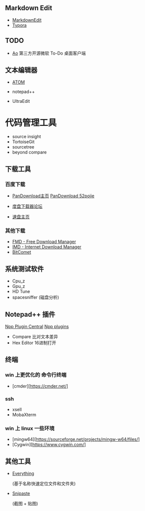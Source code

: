 
## Markdown Edit
* [MarkdownEdit](http://markdownedit.com/)
* [Typora](https://typora.io/)



## TODO

* [Ao](https://klaussinani.github.io/ao/)
  第三方开源微软 To-Do 桌面客户端




## 文本编辑器
* [ATOM](https://atom.io)

* notepad++

* UltraEdit



# 代码管理工具

* source insight
* TortoiseGit
* sourcetree
* beyond compare



## 下载工具

### 百度下载

* [PanDownload主页](https://pandownload.com/)
  [PanDownload 52pojie](https://www.52pojie.cn/thread-644721-1-1.html)

* [度盘下载器论坛](http://www.linesoft.top/bbs/forum.php)

* [速盘主页](https://www.speedpan.com/)

### 其他下载

* [FMD - Free Download Manager](https://www.freedownloadmanager.org/)
* [IMD - Internet Download Manager](http://www.internetdownloadmanager.com/)
* [BitComet](https://www.bitcomet.com)




## 系统测试软件
* Cpu_z
* Gpu_z
* HD Tune
* spacesniffer (磁盘分析)



## Notepad++ 插件
[Npp Plugin Central](http://docs.notepad-plus-plus.org/index.php/Plugin_Central)
[Npp plugins](https://sourceforge.net/projects/npp-plugins/files/?source=navbar)

* Compare
  比对文本差异
* Hex Editor
  16进制打开



## 终端

### win 上更优化的 命令行终端

* [cmder][https://cmder.net/]

### ssh

* xsell
* MobaXterm

### win 上 linux 一些环境

* [mingw64][https://sourceforge.net/projects/mingw-w64/files/]
* [Cygwin][https://www.cygwin.com/]



## 其他工具
* [Everything](https://www.voidtools.com)
  
  (基于名称快速定位文件和文件夹)
  
* [Snipaste](https://www.snipaste.com/) 

  (截图 + 贴图)
